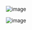 ![image](https://github.com/user-attachments/assets/0385b708-420e-4982-af35-93ba3706f40e)



![image](https://github.com/user-attachments/assets/61d11e8a-6e09-42f3-9547-d8fbefddf25c)
